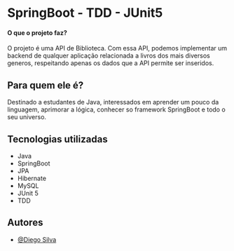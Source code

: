 
# SpringBoot - TDD - JUnit5
#### O que o projeto faz?

O projeto é uma API de Biblioteca. Com essa API, podemos implementar um backend de qualquer aplicação relacionada a livros dos mais diversos generos, respeitando apenas os dados que a API permite ser inseridos.






## Para quem ele é?

Destinado a estudantes de Java, interessados em aprender um pouco da linguagem, aprimorar a lógica, conhecer so framework SpringBoot e todo o seu universo.

## Tecnologias utilizadas

- Java
- SpringBoot
- JPA
- Hibernate
- MySQL
- JUnit 5
- TDD
## Autores

- [@Diego Silva](https://www.linkedin.com/in/diego-silva-2479711a7/)
